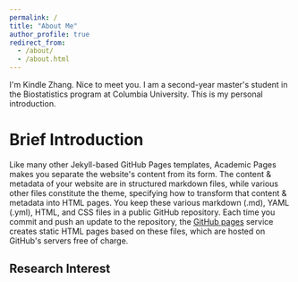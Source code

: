 ```yaml
---
permalink: /
title: "About Me"
author_profile: true
redirect_from: 
  - /about/
  - /about.html
---
```


I'm Kindle Zhang. Nice to meet you. I am a second-year master's student in the Biostatistics program at Columbia University. This is my personal introduction.

Brief Introduction
======
Like many other Jekyll-based GitHub Pages templates, Academic Pages makes you separate the website's content from its form. The content & metadata of your website are in structured markdown files, while various other files constitute the theme, specifying how to transform that content & metadata into HTML pages. You keep these various markdown (.md), YAML (.yml), HTML, and CSS files in a public GitHub repository. Each time you commit and push an update to the repository, the [GitHub pages](https://pages.github.com/) service creates static HTML pages based on these files, which are hosted on GitHub's servers free of charge.

Research Interest
------





